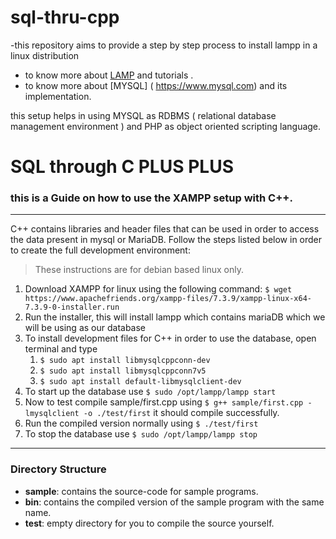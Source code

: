 # sql-thru-cpp

-this repository aims to provide a step by step process to install lampp in a linux distribution 
- to know more about [LAMP](https://www.digitalocean.com/community/tags/lamp-stack?type=tutorials) and tutorials .
- to know more about [MYSQL] ( https://www.mysql.com) and its implementation.

this setup helps in using MYSQL as RDBMS ( relational database management environment ) and PHP as object oriented scripting language.

# SQL through C PLUS PLUS  
### this is a Guide on how to use the XAMPP setup with C++.
---
C++ contains libraries and header files that can be used in order to access the data present in mysql or MariaDB. Follow the steps listed below in order to create the full development environment:

> These instructions are for debian based linux only.

1. Download XAMPP for linux using the following command: `$ wget https://www.apachefriends.org/xampp-files/7.3.9/xampp-linux-x64-7.3.9-0-installer.run`
2. Run the installer, this will install lampp which contains mariaDB which we will be using as our database
3. To install development files for C++ in order to use the database, open terminal and type
    1. `$ sudo apt install libmysqlcppconn-dev`
    2. `$ sudo apt install libmysqlcppconn7v5`
    3. `$ sudo apt install default-libmysqlclient-dev`
4. To start up the database use `$ sudo /opt/lampp/lampp start`
5. Now to test compile sample/first.cpp using `$ g++ sample/first.cpp -lmysqlclient -o ./test/first` it should compile successfully.
6. Run the compiled version normally using `$ ./test/first`
7. To stop the database use `$ sudo /opt/lampp/lampp stop`
---
### Directory Structure
- **sample**: contains the source-code for sample programs.
- **bin**: contains the compiled version of the sample program with the same name.
- **test**: empty directory for you to compile the source yourself.
